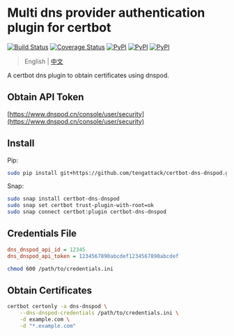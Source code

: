 # Multi dns provider authentication plugin for certbot

[![Build Status](https://travis-ci.org/tengattack/certbot-dns-dnspod.svg?branch=master)](https://travis-ci.org/tengattack/certbot-dns-dnspod)
[![Coverage Status](https://coveralls.io/repos/github/tengattack/certbot-dns-dnspod/badge.svg?branch=master)](https://coveralls.io/github/tengattack/certbot-dns-dnspod?branch=master)
[![PyPI](https://img.shields.io/pypi/v/certbot-dns-dnspod.svg)](https://pypi.python.org/pypi/certbot-dns-dnspod)
[![PyPI](https://img.shields.io/pypi/pyversions/certbot-dns-dnspod.svg)](https://pypi.python.org/pypi/certbot-dns-dnspod)
[![PyPI](https://img.shields.io/pypi/l/certbot-dns-dnspod.svg)](https://pypi.python.org/pypi/certbot-dns-dnspod)


> English | [中文](README_zh-CN.md)

A certbot dns plugin to obtain certificates using dnspod.

## Obtain API Token
[https://www.dnspod.cn/console/user/security](https://www.dnspod.cn/console/user/security)

## Install

Pip:

```bash
sudo pip install git+https://github.com/tengattack/certbot-dns-dnspod.git
```

Snap:

```bash
sudo snap install certbot-dns-dnspod
sudo snap set certbot trust-plugin-with-root=ok
sudo snap connect certbot:plugin certbot-dns-dnspod
```

## Credentials File

```ini
dns_dnspod_api_id = 12345
dns_dnspod_api_token = 1234567890abcdef1234567890abcdef
```

```bash
chmod 600 /path/to/credentials.ini
```


## Obtain Certificates

```bash
certbot certonly -a dns-dnspod \
    --dns-dnspod-credentials /path/to/credentials.ini \
    -d example.com \
    -d "*.example.com"
```